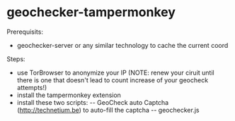 # geochecker-tampermonkey
Prerequisits:
- geochecker-server or any similar technology to cache the current coord

Steps:
- use TorBrowser to anonymize your IP (NOTE: renew your ciruit until there is one that doesn't lead to count increase of your geocheck attempts!)
- install the tampermonkey extension
- install these two scripts:
-- GeoCheck auto Captcha (http://technetium.be) to auto-fill the captcha
-- geochecker.js
